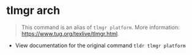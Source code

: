 # tlmgr arch
> This command is an alias of `tlmgr platform`.
> More information: <https://www.tug.org/texlive/tlmgr.html>.

- View documentation for the original command
`tldr tlmgr platform`
